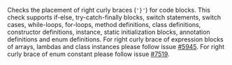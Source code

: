 Checks the placement of right curly braces (`'}'`) for code blocks. This
check supports if-else, try-catch-finally blocks, switch statements,
switch cases, while-loops, for-loops, method definitions, class
definitions, constructor definitions, instance, static initialization
blocks, annotation definitions and enum definitions. For right curly
brace of expression blocks of arrays, lambdas and class instances please
follow issue
[\#5945](https://github.com/checkstyle/checkstyle/issues/5945). For
right curly brace of enum constant please follow issue
[\#7519](https://github.com/checkstyle/checkstyle/issues/7519).
